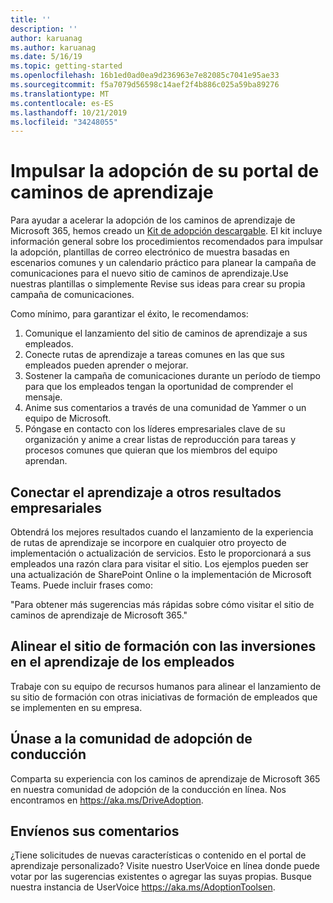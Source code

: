 ```yaml
---
title: ''
description: ''
author: karuanag
ms.author: karuanag
ms.date: 5/16/19
ms.topic: getting-started
ms.openlocfilehash: 16b1ed0ad0ea9d236963e7e82085c7041e95ae33
ms.sourcegitcommit: f5a7079d56598c14aef2f4b886c025a59ba89276
ms.translationtype: MT
ms.contentlocale: es-ES
ms.lasthandoff: 10/21/2019
ms.locfileid: "34248055"
---
```

# <a name="drive-adoption-of-your-learning-pathways-portal"></a>Impulsar la adopción de su portal de caminos de aprendizaje

Para ayudar a acelerar la adopción de los caminos de aprendizaje de Microsoft 365, hemos creado un [Kit de adopción descargable](https://teamworktools.azurewebsites.net/m365lp/m365lpadoptionkit.zip). El kit incluye información general sobre los procedimientos recomendados para impulsar la adopción, plantillas de correo electrónico de muestra basadas en escenarios comunes y un calendario práctico para planear la campaña de comunicaciones para el nuevo sitio de caminos de aprendizaje.Use nuestras plantillas o simplemente Revise sus ideas para crear su propia campaña de comunicaciones.  

Como mínimo, para garantizar el éxito, le recomendamos:

1. Comunique el lanzamiento del sitio de caminos de aprendizaje a sus empleados.  
2. Conecte rutas de aprendizaje a tareas comunes en las que sus empleados pueden aprender o mejorar.
3. Sostener la campaña de comunicaciones durante un período de tiempo para que los empleados tengan la oportunidad de comprender el mensaje.
4. Anime sus comentarios a través de una comunidad de Yammer o un equipo de Microsoft. 
5. Póngase en contacto con los líderes empresariales clave de su organización y anime a crear listas de reproducción para tareas y procesos comunes que quieran que los miembros del equipo aprendan.  

## <a name="connect-learning-to-other-business-outcomes"></a>Conectar el aprendizaje a otros resultados empresariales
Obtendrá los mejores resultados cuando el lanzamiento de la experiencia de rutas de aprendizaje se incorpore en cualquier otro proyecto de implementación o actualización de servicios.  Esto le proporcionará a sus empleados una razón clara para visitar el sitio.  Los ejemplos pueden ser una actualización de SharePoint Online o la implementación de Microsoft Teams.  Puede incluir frases como:

"Para obtener más sugerencias más rápidas <Insert service name here> sobre cómo visitar el sitio de caminos de aprendizaje de Microsoft 365." 

## <a name="align-the-training-site-to-investments-in-your-employee-learning"></a>Alinear el sitio de formación con las inversiones en el aprendizaje de los empleados 

Trabaje con su equipo de recursos humanos para alinear el lanzamiento de su sitio de formación con otras iniciativas de formación de empleados que se implementen en su empresa. 

## <a name="join-the-driving-adoption-community"></a>Únase a la comunidad de adopción de conducción

Comparta su experiencia con los caminos de aprendizaje de Microsoft 365 en nuestra comunidad de adopción de la conducción en línea.  Nos encontramos en https://aka.ms/DriveAdoption.

## <a name="give-us-feedback"></a>Envíenos sus comentarios

¿Tiene solicitudes de nuevas características o contenido en el portal de aprendizaje personalizado?  Visite nuestro UserVoice en línea donde puede votar por las sugerencias existentes o agregar las suyas propias.  Busque nuestra instancia de UserVoice https://aka.ms/AdoptionToolsen.
